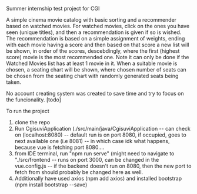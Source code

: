Summer internship test project for CGI

A simple cinema movie catalog with basic sorting and a recommender based on watched movies.
For watched movies, click on the ones you have seen (unique titles), and then a recommendation is given if so is wished.
The recommendation is based on a simple assignment of weights, ending with each movie having a score and then based on that score a new list will be shown, in order of the scores, descebdingly, where the first (highest score) movie is the most recommended one. Note it can only be done if the Watched Movies list has at least 1 movie in it.
When a suitable movie is chosen, a seating chart will be shown, where chosen number of seats can be chosen from the seating chart with randomly generated seats being taken.

No account creating system was created to save time and try to focus on the funcionality.
[todo]

To run the project
1) clone the repo
2) Run CgisuviApplication (./src/main/java/CgisuviApplication
   -- can check on (localhost:8080)
   -- default run is on port 8080, if occupied, goes to next available one (i.e 8081)
   -- in which case idk what happens, because vue is fetching port 8080....
3) from IDE terminal, run "npm run serve" (might need to navigate to "./src/frontend
  -- runs on port 3000, can be changed in the vue.config.js
  -- if the backend doesn't run on 8080, then the new port to fetch from should probably be changed here as well.
4) Additionally have used axios (npm add axios) and installed bootstrap (npm install bootstrap --save)
